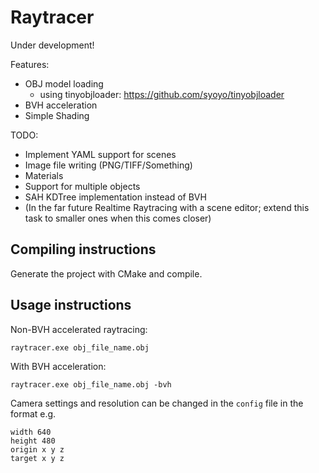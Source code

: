 # Raytracer
Under development!

Features:
- OBJ model loading
  * using tinyobjloader: https://github.com/syoyo/tinyobjloader
- BVH acceleration
- Simple Shading

TODO:
- Implement YAML support for scenes
- Image file writing (PNG/TIFF/Something)
- Materials
- Support for multiple objects
- SAH KDTree implementation instead of BVH
- (In the far future Realtime Raytracing with a scene editor; extend this task to smaller ones when this comes closer)

## Compiling instructions
Generate the project with CMake and compile.

## Usage instructions
Non-BVH accelerated raytracing:
```
raytracer.exe obj_file_name.obj
```

With BVH acceleration:
```
raytracer.exe obj_file_name.obj -bvh
```

Camera settings and resolution can be changed in the `config` file in the format
e.g.
```
width 640 
height 480
origin x y z
target x y z
```
